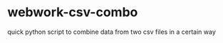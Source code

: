 webwork-csv-combo
=================

quick python script to combine data from two csv files in a certain way

